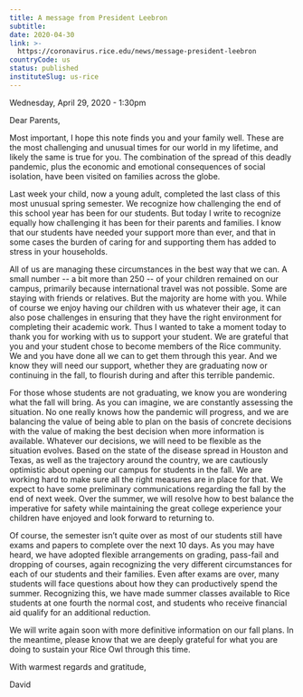 ```yaml
---
title: A message from President Leebron
subtitle: 
date: 2020-04-30
link: >-
  https://coronavirus.rice.edu/news/message-president-leebron
countryCode: us
status: published
instituteSlug: us-rice
---
```

Wednesday, April 29, 2020 - 1:30pm

Dear Parents,

Most important, I hope this note finds you and your family well. These are the most challenging and unusual times for our world in my lifetime, and likely the same is true for you. The combination of the spread of this deadly pandemic, plus the economic and emotional consequences of social isolation, have been visited on families across the globe.

Last week your child, now a young adult, completed the last class of this most unusual spring semester. We recognize how challenging the end of this school year has been for our students. But today I write to recognize equally how challenging it has been for their parents and families. I know that our students have needed your support more than ever, and that in some cases the burden of caring for and supporting them has added to stress in your households.

All of us are managing these circumstances in the best way that we can. A small number -- a bit more than 250 -- of your children remained on our campus, primarily because international travel was not possible. Some are staying with friends or relatives. But the majority are home with you. While of course we enjoy having our children with us whatever their age, it can also pose challenges in ensuring that they have the right environment for completing their academic work. Thus I wanted to take a moment today to thank you for working with us to support your student. We are grateful that you and your student chose to become members of the Rice community. We and you have done all we can to get them through this year. And we know they will need our support, whether they are graduating now or continuing in the fall, to flourish during and after this terrible pandemic.

For those whose students are not graduating, we know you are wondering what the fall will bring. As you can imagine, we are constantly assessing the situation. No one really knows how the pandemic will progress, and we are balancing the value of being able to plan on the basis of concrete decisions with the value of making the best decision when more information is available. Whatever our decisions, we will need to be flexible as the situation evolves. Based on the state of the disease spread in Houston and Texas, as well as the trajectory around the country, we are cautiously optimistic about opening our campus for students in the fall. We are working hard to make sure all the right measures are in place for that. We expect to have some preliminary communications regarding the fall by the end of next week. Over the summer, we will resolve how to best balance the imperative for safety while maintaining the great college experience your children have enjoyed and look forward to returning to.

Of course, the semester isn’t quite over as most of our students still have exams and papers to complete over the next 10 days. As you may have heard, we have adopted flexible arrangements on grading, pass-fail and dropping of courses, again recognizing the very different circumstances for each of our students and their families. Even after exams are over, many students will face questions about how they can productively spend the summer. Recognizing this, we have made summer classes available to Rice students at one fourth the normal cost, and students who receive financial aid qualify for an additional reduction.

We will write again soon with more definitive information on our fall plans. In the meantime, please know that we are deeply grateful for what you are doing to sustain your Rice Owl through this time.

With warmest regards and gratitude,

David